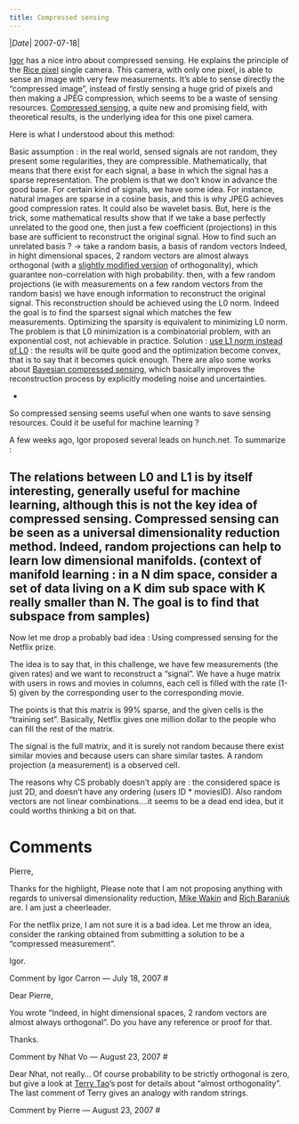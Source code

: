 ```yaml
---
title: Compressed sensing
---
```

|*Date*| 2007-07-18|


[Igor](http://nuit-blanche.blogspot.com/) has a nice intro about compressed sensing. He explains the principle of the [Rice pixel](http://www.dsp.ece.rice.edu/cscamera/) single camera. This camera, with only one pixel, is able to sense an image with very few measurements. It’s able to sense directly the “compressed image”, instead of firstly sensing a huge grid of pixels and then making a JPEG compression, which seems to be a waste of sensing resources.
[Compressed sensing](http://www.dsp.ece.rice.edu/cs/), a quite new and promising field, with theoretical results, is the underlying idea for this one pixel camera.

Here is what I understood about this method:

Basic assumption : in the real world, sensed signals are not random, they present some regularities, they are compressible. Mathematically, that means that there exist for each signal, a base in which the signal has a sparse representation.
The problem is that we don’t know in advance the good base. For certain kind of signals, we have some idea. For instance, natural images are sparse in a cosine basis, and this is why JPEG achieves good compression rates. It could also be wavelet basis.
But, here is the trick, some mathematical results show that if we take a base perfectly unrelated to the good one, then just a few coefficient (projections) in this base are sufficient to reconstruct the original signal.
How to find such an unrelated basis ? -> take a random basis, a basis of random vectors
Indeed, in hight dimensional spaces, 2 random vectors are almost always orthogonal (with a [slightly modified version](http://terrytao.wordpress.com/2007/07/02/open-question-deterministic-uup-matrices/) of orthogonality), which guarantee non-correlation with high probability.
then, with a few random projections (ie with measurements on a few random vectors from the random basis) we have enough information to reconstruct the original signal.
This reconstruction should be achieved using the L0 norm. Indeed the goal is to find the sparsest signal which matches the few measurements. Optimizing the sparsity is equivalent to minimizing L0 norm.
The problem is that L0 minimization is a combinatorial problem, with an exponential cost, not achievable in practice.
Solution : [use L1 norm instead of L0](http://www.acm.caltech.edu/l1magic/examples.html) : the results will be quite good and the optimization become convex, that is to say that it becomes quick enough.
There are also some works about [Bayesian compressed sensing](http://www.ece.duke.edu/%7Eshji/BCS.html), which basically improves the reconstruction process by explicitly modeling noise and uncertainties.

-
So compressed sensing seems useful when one wants to save sensing resources. Could it be useful for machine learning ?

A few weeks ago, Igor proposed several leads on hunch.net. To summarize :

The relations between L0 and L1 is by itself interesting, generally useful for machine learning, although this is not the key idea of compressed sensing.
Compressed sensing can be seen as a universal dimensionality reduction method. Indeed, random projections can help to learn low dimensional manifolds. (context of manifold learning : in a N dim space, consider a set of data living on a K dim sub space with K really smaller than N. The goal is to find that subspace from samples)
-

Now let me drop a probably bad idea : Using compressed sensing for the Netflix prize.

The idea is to say that, in this challenge, we have few measurements (the given rates) and we want to reconstruct a “signal”. We have a huge matrix with users in rows and movies in columns, each cell is filled with the rate (1-5) given by the corresponding user to the corresponding movie.

The points is that this matrix is 99% sparse, and the given cells is the “training set”. Basically, Netflix gives one million dollar to the people who can fill the rest of the matrix.

The signal is the full matrix, and it is surely not random because there exist similar movies and because users can share similar tastes. A random projection (a measurement) is a observed cell.

The reasons why CS probably doesn’t apply are : the considered space is just 2D, and doesn’t have any ordering (users ID * moviesID). Also random vectors are not linear combinations….it seems to be a dead end idea, but it could worths thinking a bit on that.

# Comments
Pierre,

Thanks for the highlight, Please note that I am not proposing anything with regards to universal dimensionality reduction, [Mike Wakin](http://www.acm.caltech.edu/~wakin/) and [Rich Baraniuk](http://www.ece.rice.edu/~richb/) are. I am just a cheerleader.

For the netflix prize, I am not sure it is a bad idea. Let me throw an idea, consider the ranking obtained from submitting a solution to be a “compressed measurement”.

Igor.

Comment by Igor Carron — July 18, 2007 #

Dear Pierre,

You wrote “Indeed, in hight dimensional spaces, 2 random vectors are almost always orthogonal”. Do you have any reference or proof for that.

Thanks.

Comment by Nhat Vo — August 23, 2007 #

Dear Nhat,
not really…
Of course probability to be strictly orthogonal is zero, but give a look at [Terry Tao](http://terrytao.wordpress.com/2007/07/02/open-question-deterministic-uup-matrices/)’s post for details about “almost orthogonality”. The last comment of Terry gives an analogy with random strings.

Comment by Pierre — August 23, 2007 #
